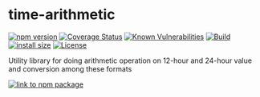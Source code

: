 # time-arithmetic


[![npm version][npm-version-image]][npm-package-url] 
[![Coverage Status][coverage-status-image]][coverage-status-url]
[![Known Vulnerabilities][vulnerabilities-image]][vulnerabilities-url]
[![Build][ci-status-image]][ci-status-url]
[![install size][install-size-image]][install-size-url]
[![License][license-image]][license-url]

Utility library for doing arithmetic operation on 12-hour and 24-hour value and conversion among these formats

[![link to npm package][npm-badge-image]][npm-package-url]


[npm-version-image]: https://badge.fury.io/js/time-arithmetic.svg
[npm-badge-image]: https://nodei.co/npm/time-arithmetic.png
[npm-package-url]: https://www.npmjs.com/package/time-arithmetic
[coverage-status-image]: https://coveralls.io/repos/github/RajaSakthiyan/time-arithmetic/badge.svg
[coverage-status-url]: https://coveralls.io/github/RajaSakthiyan/time-arithmetic
[vulnerabilities-image]: https://snyk.io/test/github/RajaSakthiyan/time-arithmetic/badge.svg
[vulnerabilities-url]: https://snyk.io/test/github/RajaSakthiyan/time-arithmetic
[ci-status-image]: https://github.com/RajaSakthiyan/time-arithmetic/actions/workflows/release-publish.yml/badge.svg
[ci-status-url]: https://github.com/RajaSakthiyan/time-arithmetic/actions/workflows/release-publish.yml
[install-size-image]: https://packagephobia.com/badge?p=time-arithmetic
[install-size-url]:https://packagephobia.com/result?p=time-arithmetic
[license-image]: https://img.shields.io/github/license/RajaSakthiyan/time-arithmetic
[license-url]: LICENSE